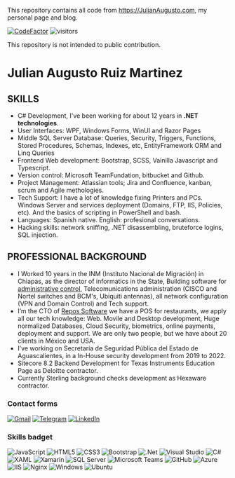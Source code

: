This repository contains all code from <https://JulianAugusto.com>, my personal page and blog.

[![CodeFactor](https://www.codefactor.io/repository/github/jarmyo/jarmyo/badge)](https://www.codefactor.io/repository/github/jarmyo/jarmyo)
![visitors](https://visitor-badge.glitch.me/badge?page_id=jarmyo)

This repository is not intended to public contribution.

# Julian Augusto Ruiz Martinez

## SKILLS

- C# Development, I've been working for about 12 years in **.NET technologies**.
- User Interfaces: WPF, Windows Forms, WinUI and Razor Pages
- Middle SQL Server Database: Queries, Security, Triggers, Functions, Stored Procedures, Schemas, Indexes, etc, EntityFramework ORM and Linq Queries
- Frontend Web development: Bootstrap, SCSS, Vainilla Javascript and Typescript.
- Version control: Microsoft TeamFundation, bitbucket and Github.
- Project Management: Atlassian tools; Jira and Confluence, kanban, scrum and Agile methologies.
- Tech Support: I have a lot of knowledge fixing Printers and PCs. Windows Server and services deployment (Domains, FTP, IIS, Policies, etc). And the basics of scripting in PowerShell and bash.
- Languages: Spanish native. English: profesional conversations.
- Hacking skills: network sniffing, .NET disassembling, bruteforce logins, SQL injection.

## PROFESSIONAL BACKGROUND
- I Worked 10 years in the INM (Instituto Nacional de Migración) in Chiapas, as the director of informatics in the State, Building software for [administrative control](https://www.behance.net/gallery/4752143/Rol-de-Servicios), Telecomunications administration (CISCO and Nortel switches and BCM's, Ubiquiti antennas), all network configuration (VPN and Domain Control) and Tech support.
- I’m the CTO of [Repos Software](https://repos.mx) we have a POS for restaurants, we apply all our tech knowledge: Web. Movile and Desktop development, Huge normalized Databases, Cloud Security, biometrics, online payments, deployment and support. We are only two people, but we have about 20 clients in México and USA.
- I’ve working on Secretaría de Seguridad Pública del Estado de Aguascalientes, in a In-House security development from 2019 to 2022.
- Sitecore 8.2 Backend Development for Texas Instruments Education Page as Deloitte contractor.
- Currently Sterling background checks development as Hexaware contractor.

### Contact forms
[![Gmail](https://img.shields.io/badge/-GMAIL-D14836?style=for-the-badge&logo=gmail&logoColor=white)](mailto:jarm.yo@gmail.com)
[![Telegram](https://img.shields.io/badge/-TELEGRAM-2CA5E0?style=for-the-badge&logo=telegram&logoColor=white)](https://t.me/jarmyo)
[![LinkedIn](https://img.shields.io/badge/-LINKEDIN-0077B5?style=for-the-badge&logo=linkedin&logoColor=white)](https://www.linkedin.com/in/shinjistudio/)

### Skills badget
![JavaScript](https://img.shields.io/badge/javascript-323330.svg?&style=for-the-badge&logo=javascript&logoColor=F7DF1E)
![HTML5](https://img.shields.io/badge/html5-%23E34F26.svg?&style=for-the-badge&logo=html5&logoColor=white)
![CSS3](https://img.shields.io/badge/css3-1572B6.svg?&style=for-the-badge&logo=css3&logoColor=white)
![Bootstrap](https://img.shields.io/badge/bootstrap-7952B3?style=for-the-badge&logo=bootstrap&logoColor=white)
![.Net](https://img.shields.io/badge/.NET-5C2D91?style=for-the-badge&logo=.net&logoColor=white)
![Visual Studio](https://img.shields.io/badge/Visual%20Studio-5C2D91.svg?&style=for-the-badge&logo=visual-studio&logoColor=white)
![C#](https://img.shields.io/badge/c%23-239120.svg?&style=for-the-badge&logo=c-sharp&logoColor=white)
![XAML](https://img.shields.io/badge/xaml-0C54C2.svg?&style=for-the-badge&logo=xaml&logoColor=white)
![Xamarin](https://img.shields.io/badge/xamarin-3498DB.svg?&style=for-the-badge&logo=xamarin&logoColor=white)
![SQL Server](https://img.shields.io/badge/sql%20server-CC2927.svg?&style=for-the-badge&logo=microsoft-sql-server&logoColor==white)
![Microsoft Teams](https://img.shields.io/badge/microsoft%20Teams-6264A7.svg?&style=for-the-badge&logo=microsoft-teams&logoColor==white)
![GitHub](https://img.shields.io/badge/github-181717.svg?&style=for-the-badge&logo=github&logoColor==white)
![Azure](https://img.shields.io/badge/azure-0072C6.svg?&style=for-the-badge&logo=azure-devops&logoColor=white)
![IIS](https://img.shields.io/badge/IIS%20Windows%20Server-5E5E5E.svg?&style=for-the-badge&logo=microsoft&logoColor=white)
![Nginx](https://img.shields.io/badge/nginx-009639.svg?&style=for-the-badge&logo=nginx&logoColor=white)
![Windows](https://img.shields.io/badge/Windows-0078D6?style=for-the-badge&logo=windows&logoColor=white)
![Ubuntu](https://img.shields.io/badge/Ubuntu-E95420?style=for-the-badge&logo=ubuntu&logoColor=white)